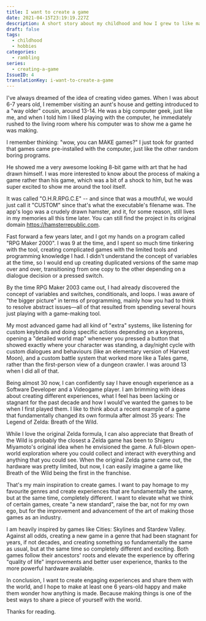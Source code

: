 ```yaml
---
title: I want to create a game
date: 2021-04-15T23:19:19.227Z
description: A short story about my childhood and how I grew to like making video games.
draft: false
tags:
  - childhood
  - hobbies
categories:
  - rambling
series:
  - creating-a-game
IssueID: 4
translationKey: i-want-to-create-a-game
---
```

I've always dreamed of the idea of creating video games. When I was about 6-7 years old, I remember visiting an aunt's house and getting introduced to a "way older" cousin, around 13-14. He was a big computer geek, just like me, and when I told him I liked playing with the computer, he immediately rushed to the living room where his computer was to show me a game he was making.

I remember thinking: "wow, you can MAKE games?" I just took for granted that games came pre-installed with the computer, just like the other random boring programs. 

He showed me a very awesome looking 8-bit game with art that he had drawn himself. I was more interested to know about the process of making a game rather than his game, which was a bit of a shock to him, but he was super excited to show me around the tool itself.

It was called "O.H.R.RPG.C.E" -- and since that was a mouthful, we would just call it "CUSTOM" since that's what the executable's filename was. The app's logo was a crudely drawn hamster, and it, for some reason, still lives in my memories all this time later. You can still find the project in its original domain <https://hamsterrepublic.com>.

Fast forward a few years later, and I got my hands on a program called "RPG Maker 2000". I was 9 at the time, and I spent so much time tinkering with the tool, creating complicated games with the limited tools and programming knowledge I had. I didn't understand the concept of variables at the time, so I would end up creating duplicated versions of the same map over and over, transitioning from one copy to the other depending on a dialogue decision or a pressed switch. 

By the time RPG Maker 2003 came out, I had already discovered the concept of variables and switches, conditionals, and loops. I was aware of "the bigger picture" in terms of programming, mainly how you had to think to resolve abstract issues—all of that resulted from spending several hours just playing with a game-making tool.

My most advanced game had all kind of "extra" systems, like listening for custom keybinds and doing specific actions depending on a keypress, opening a "detailed world map" whenever you pressed a button that showed exactly where your character was standing, a day/night cycle with custom dialogues and behaviours (like an elementary version of Harvest Moon), and a custom battle system that worked more like a Tales game, rather than the first-person view of a dungeon crawler. I was around 13 when I did all of that.

Being almost 30 now, I can confidently say I have enough experience as a Software Developer and a Videogame player. I am brimming with ideas about creating different experiences, what I feel has been lacking or stagnant for the past decade and how I would've wanted the games to be when I first played them. I like to think about a recent example of a game that fundamentally changed its own formula after almost 35 years: The Legend of Zelda: Breath of the Wild.

While I love the original Zelda formula, I can also appreciate that Breath of the Wild is probably the closest a Zelda game has been to Shigeru Miyamoto's original idea when he envisioned the game. A full-blown open-world exploration where you could collect and interact with everything and anything that you could see. When the original Zelda game came out, the hardware was pretty limited, but now, I can easily imagine a game like Breath of the Wild being the first in the franchise.

That's my main inspiration to create games. I want to pay homage to my favourite genres and create experiences that are fundamentally the same, but at the same time, completely different. I want to elevate what we think of certain games, create "a new standard", raise the bar, not for my own ego, but for the improvement and advancement of the art of making those games as an industry.

I am heavily inspired by games like Cities: Skylines and Stardew Valley. Against all odds, creating a new game in a genre that had been stagnant for years, if not decades, and creating something so fundamentally the same as usual, but at the same time so completely different and exciting. Both games follow their ancestors' roots and elevate the experience by offering "quality of life" improvements and better user experience, thanks to the more powerful hardware available.

In conclusion, I want to create engaging experiences and share them with the world, and I hope to make at least one 6 years-old happy and make them wonder how anything is made. Because making things is one of the best ways to share a piece of yourself with the world.

Thanks for reading.